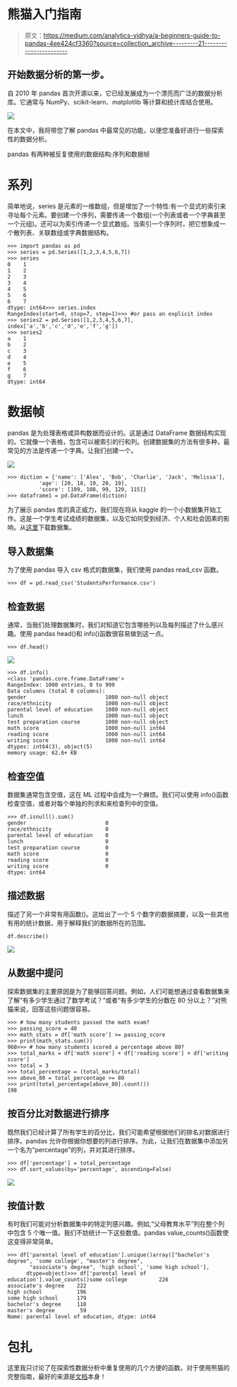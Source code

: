 # 熊猫入门指南

> 原文：<https://medium.com/analytics-vidhya/a-beginners-guide-to-pandas-4ee424cf3360?source=collection_archive---------21----------------------->

## 开始数据分析的第一步。

自 2010 年 pandas 首次开源以来，它已经发展成为一个漂亮而广泛的数据分析库。它通常与 NumPy、scikit-learn、matplotlib 等计算和统计库结合使用。

![](img/11a95d54371fd55827b968062fb7e335.png)

在本文中，我将带您了解 pandas 中最常见的功能，以便您准备好进行一些探索性的数据分析。

pandas 有两种被反复使用的数据结构:序列和数据帧

# 系列

简单地说，series 是元素的一维数组，但是增加了一个特性:有一个显式的索引来寻址每个元素。要创建一个序列，需要传递一个数组(一个列表或者一个字典甚至一个元组)。还可以为索引传递一个显式数组。当索引一个序列时，把它想象成一个散列表、关联数组或字典数据结构。

```
>>> import pandas as pd
>>> series = pd.Series([1,2,3,4,5,6,7])
>>> series
0    1
1    2
2    3
3    4
4    5
5    6
6    7
dtype: int64>>> series.index
RangeIndex(start=0, stop=7, step=1)>>> #or pass an explicit index
>>> series2 = pd.Series([1,2,3,4,5,6,7], index['a','b','c','d','e','f','g'])
>>> series2
a    1
b    2
c    3
d    4
e    5
f    6
g    7
dtype: int64
```

# 数据帧

pandas 是为处理表格或异构数据而设计的。这是通过 DataFrame 数据结构实现的。它就像一个表格，包含可以被索引的行和列。创建数据集的方法有很多种，最常见的方法是传递一个字典。让我们创建一个。

![](img/a8a5423faa5f65800e79c0a4d9e2e8c7.png)

```
>>> diction = {'name': ['Alex', 'Bob', 'Charlie', 'Jack', 'Melissa'],
          'age': [20, 18, 19, 20, 19],
          'score': [109, 108, 99, 120, 115]}
>>> dataframe1 = pd.DataFrame(diction)
```

为了展示 pandas 库的真正威力，我们现在将从 kaggle 的一个小数据集开始工作。这是一个学生考试成绩的数据集，以及它如何受到经济、个人和社会因素的影响。从[这里](https://www.kaggle.com/spscientist/students-performance-in-exams)下载数据集。

## 导入数据集

为了使用 pandas 导入 csv 格式的数据集，我们使用 pandas read_csv 函数。

```
>>> df = pd.read_csv('StudentsPerformance.csv')
```

## 检查数据

通常，当我们处理数据集时，我们对知道它包含哪些列以及每列描述了什么感兴趣。使用 pandas head()和 info()函数很容易做到这一点。

```
>>> df.head()
```

![](img/572d038aea55b6ad2ca88f1191a557b2.png)

```
>>> df.info()
<class 'pandas.core.frame.DataFrame'>
RangeIndex: 1000 entries, 0 to 999
Data columns (total 8 columns):
gender                         1000 non-null object
race/ethnicity                 1000 non-null object
parental level of education    1000 non-null object
lunch                          1000 non-null object
test preparation course        1000 non-null object
math score                     1000 non-null int64
reading score                  1000 non-null int64
writing score                  1000 non-null int64
dtypes: int64(3), object(5)
memory usage: 62.6+ KB
```

## 检查空值

数据集通常包含空值，这在 ML 过程中会成为一个麻烦。我们可以使用 info()函数检查空值，或者对每个单独的列求和来检查列中的空值。

```
>>> df.isnull().sum()
gender                         0
race/ethnicity                 0
parental level of education    0
lunch                          0
test preparation course        0
math score                     0
reading score                  0
writing score                  0
dtype: int64
```

## 描述数据

描述了另一个非常有用函数()。这给出了一个 5 个数字的数据摘要，以及一些其他有用的统计数据，用于解释我们的数据所在的范围。

```
df.describe()
```

![](img/df131b76fd275a816c6d17c360171ca4.png)

## 从数据中提问

探索数据集的主要原因是为了能够回答问题。例如，人们可能想通过查看数据集来了解“有多少学生通过了数学考试？”或者“有多少学生的分数在 80 分以上？”对熊猫来说，回答这些问题很容易。

```
>>> # how many students passed the math exam?
>>> passing_score = 40
>>> math_stats = df['math score'] >= passing_score
>>> print(math_stats.sum())
960>>> # how many students scored a percentage above 80?
>>> total_marks = df['math score'] + df['reading score'] + df['writing score']
>>> total = 3
>>> total_percentage = (total_marks/total)
>>> above_80 = total_percentage >= 80
>>> print(total_percentage[above_80].count())
198
```

## 按百分比对数据进行排序

既然我们已经计算了所有学生的百分比，我们可能希望根据他们的排名对数据进行排序。pandas 允许你根据你想要的列进行排序。为此，让我们在数据集中添加另一个名为“percentage”的列，并对其进行排序。

```
>>> df['percentage'] = total_percentage
>>> df.sort_values(by='percentage', ascending=False)
```

![](img/cb25d0d0e9126d22899b362487eaf09a.png)

## 按值计数

有时我们可能对分析数据集中的特定列感兴趣。例如,“父母教育水平”列在整个列中包含 5 个唯一值。我们不妨统计一下这些数值。pandas value_counts()函数使这变得非常简单。

```
>>> df['parental level of education'].unique()array(["bachelor's degree", 'some college', "master's degree",
       "associate's degree", 'high school', 'some high school'],
      dtype=object)>>> df['parental level of education'].value_counts()some college          226
associate's degree    222
high school           196
some high school      179
bachelor's degree     118
master's degree        59
Name: parental level of education, dtype: int64
```

# 包扎

这里我只讨论了在探索性数据分析中重复使用的几个方便的函数。对于使用熊猫的完整指南，最好的来源是[文档](https://pandas.pydata.org/docs/)本身！